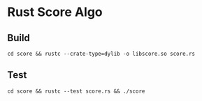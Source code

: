 # Rust Score Algo

## Build

`cd score && rustc --crate-type=dylib -o libscore.so score.rs`

## Test

`cd score && rustc --test score.rs && ./score`
